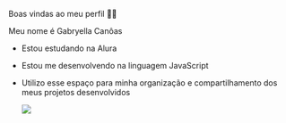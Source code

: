 Boas vindas ao meu perfil 💜🐼


Meu nome é Gabryella Canôas

- Estou estudando na Alura
  
- Estou me desenvolvendo na linguagem JavaScript

- Utilizo esse espaço para minha organização e compartilhamento dos meus projetos desenvolvidos

  ![](https://tenor.com/Q5T6.gif)
